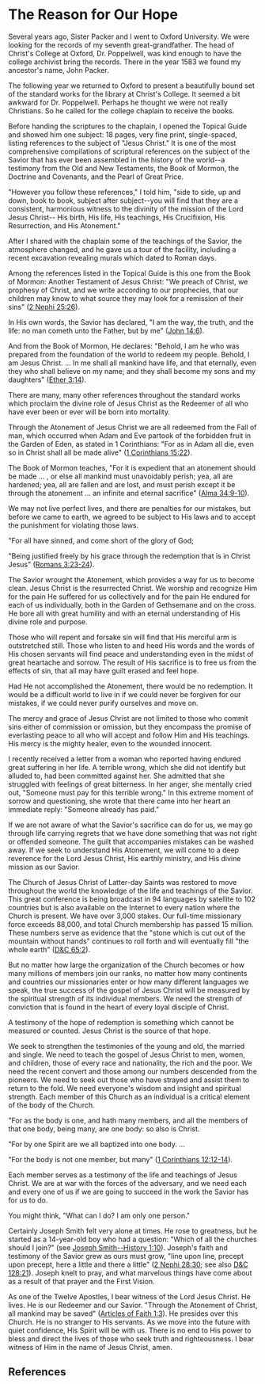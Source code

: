 # The Reason for Our Hope

Several years ago, Sister Packer and I went to Oxford University. We were
looking for the records of my seventh great-grandfather. The head of Christ's
College at Oxford, Dr. Poppelwell, was kind enough to have the college
archivist bring the records. There in the year 1583 we found my ancestor's
name, John Packer.

The following year we returned to Oxford to present a beautifully bound set of
the standard works for the library at Christ's College. It seemed a bit
awkward for Dr. Poppelwell. Perhaps he thought we were not really Christians.
So he called for the college chaplain to receive the books.

Before handing the scriptures to the chaplain, I opened the Topical Guide and
showed him one subject: 18 pages, very fine print, single-spaced, listing
references to the subject of "Jesus Christ." It is one of the most
comprehensive compilations of scriptural references on the subject of the
Savior that has ever been assembled in the history of the world--a testimony
from the Old and New Testaments, the Book of Mormon, the Doctrine and
Covenants, and the Pearl of Great Price.

"However you follow these references," I told him, "side to side, up and down,
book to book, subject after subject--you will find that they are a consistent,
harmonious witness to the divinity of the mission of the Lord Jesus Christ--
His birth, His life, His teachings, His Crucifixion, His Resurrection, and His
Atonement."

After I shared with the chaplain some of the teachings of the Savior, the
atmosphere changed, and he gave us a tour of the facility, including a recent
excavation revealing murals which dated to Roman days.

Among the references listed in the Topical Guide is this one from the Book of
Mormon: Another Testament of Jesus Christ: "We preach of Christ, we prophesy
of Christ, and we write according to our prophecies, that our children may
know to what source they may look for a remission of their sins" ([2 Nephi
25:26](/scriptures/bofm/2-ne/25.26?lang=eng#25)).

In His own words, the Savior has declared, "I am the way, the truth, and the
life: no man cometh unto the Father, but by me" ([John
14:6](/scriptures/nt/john/14.6?lang=eng#5)).

And from the Book of Mormon, He declares: "Behold, I am he who was prepared
from the foundation of the world to redeem my people. Behold, I am Jesus
Christ. ... In me shall all mankind have life, and that eternally, even they who
shall believe on my name; and they shall become my sons and my daughters"
([Ether 3:14](/scriptures/bofm/ether/3.14?lang=eng#13)).

There are many, many other references throughout the standard works which
proclaim the divine role of Jesus Christ as the Redeemer of all who have ever
been or ever will be born into mortality.

Through the Atonement of Jesus Christ we are all redeemed from the Fall of
man, which occurred when Adam and Eve partook of the forbidden fruit in the
Garden of Eden, as stated in 1 Corinthians: "For as in Adam all die, even so
in Christ shall all be made alive" ([1 Corinthians
15:22](/scriptures/nt/1-cor/15.22?lang=eng#21)).

The Book of Mormon teaches, "For it is expedient that an atonement should be
made ... , or else all mankind must unavoidably perish; yea, all are hardened;
yea, all are fallen and are lost, and must perish except it be through the
atonement ... an infinite and eternal sacrifice" ([Alma
34:9-10](/scriptures/bofm/alma/34.9-10?lang=eng#8)).

We may not live perfect lives, and there are penalties for our mistakes, but
before we came to earth, we agreed to be subject to His laws and to accept the
punishment for violating those laws.

"For all have sinned, and come short of the glory of God;

"Being justified freely by his grace through the redemption that is in Christ
Jesus" ([Romans 3:23-24](/scriptures/nt/rom/3.23-24?lang=eng#22)).

The Savior wrought the Atonement, which provides a way for us to become clean.
Jesus Christ is the resurrected Christ. We worship and recognize Him for the
pain He suffered for us collectively and for the pain He endured for each of
us individually, both in the Garden of Gethsemane and on the cross. He bore
all with great humility and with an eternal understanding of His divine role
and purpose.

Those who will repent and forsake sin will find that His merciful arm is
outstretched still. Those who listen to and heed His words and the words of
His chosen servants will find peace and understanding even in the midst of
great heartache and sorrow. The result of His sacrifice is to free us from the
effects of sin, that all may have guilt erased and feel hope.

Had He not accomplished the Atonement, there would be no redemption. It would
be a difficult world to live in if we could never be forgiven for our
mistakes, if we could never purify ourselves and move on.

The mercy and grace of Jesus Christ are not limited to those who commit sins
either of commission or omission, but they encompass the promise of
everlasting peace to all who will accept and follow Him and His teachings. His
mercy is the mighty healer, even to the wounded innocent.

I recently received a letter from a woman who reported having endured great
suffering in her life. A terrible wrong, which she did not identify but
alluded to, had been committed against her. She admitted that she struggled
with feelings of great bitterness. In her anger, she mentally cried out,
"Someone must pay for this terrible wrong." In this extreme moment of sorrow
and questioning, she wrote that there came into her heart an immediate reply:
"Someone already has paid."

If we are not aware of what the Savior's sacrifice can do for us, we may go
through life carrying regrets that we have done something that was not right
or offended someone. The guilt that accompanies mistakes can be washed away.
If we seek to understand His Atonement, we will come to a deep reverence for
the Lord Jesus Christ, His earthly ministry, and His divine mission as our
Savior.

The Church of Jesus Christ of Latter-day Saints was restored to move
throughout the world the knowledge of the life and teachings of the Savior.
This great conference is being broadcast in 94 languages by satellite to 102
countries but is also available on the Internet to every nation where the
Church is present. We have over 3,000 stakes. Our full-time missionary force
exceeds 88,000, and total Church membership has passed 15 million. These
numbers serve as evidence that the "stone which is cut out of the mountain
without hands" continues to roll forth and will eventually fill "the whole
earth" ([D&amp;C 65:2](/scriptures/dc-testament/dc/65.2?lang=eng#1)).

But no matter how large the organization of the Church becomes or how many
millions of members join our ranks, no matter how many continents and
countries our missionaries enter or how many different languages we speak, the
true success of the gospel of Jesus Christ will be measured by the spiritual
strength of its individual members. We need the strength of conviction that is
found in the heart of every loyal disciple of Christ.

A testimony of the hope of redemption is something which cannot be measured or
counted. Jesus Christ is the source of that hope.

We seek to strengthen the testimonies of the young and old, the married and
single. We need to teach the gospel of Jesus Christ to men, women, and
children, those of every race and nationality, the rich and the poor. We need
the recent convert and those among our numbers descended from the pioneers. We
need to seek out those who have strayed and assist them to return to the fold.
We need everyone's wisdom and insight and spiritual strength. Each member of
this Church as an individual is a critical element of the body of the Church.

"For as the body is one, and hath many members, and all the members of that
one body, being many, are one body: so also is Christ.

"For by one Spirit are we all baptized into one body. ...

"For the body is not one member, but many" ([1 Corinthians
12:12-14](/scriptures/nt/1-cor/12.12-14?lang=eng#11)).

Each member serves as a testimony of the life and teachings of Jesus Christ.
We are at war with the forces of the adversary, and we need each and every one
of us if we are going to succeed in the work the Savior has for us to do.

You might think, "What can I do? I am only one person."

Certainly Joseph Smith felt very alone at times. He rose to greatness, but he
started as a 14-year-old boy who had a question: "Which of all the churches
should I join?" (see [Joseph Smith--History
1:10](/scriptures/pgp/js-h/1.10?lang=eng#9)). Joseph's faith and testimony of
the Savior grew as ours must grow, "line upon line, precept upon precept, here
a little and there a little" ([2 Nephi
28:30](/scriptures/bofm/2-ne/28.30?lang=eng#29); see also [D&amp;C
128:21](/scriptures/dc-testament/dc/128.21?lang=eng#20)). Joseph knelt to
pray, and what marvelous things have come about as a result of that prayer and
the First Vision.

As one of the Twelve Apostles, I bear witness of the Lord Jesus Christ. He
lives. He is our Redeemer and our Savior. "Through the Atonement of Christ,
all mankind may be saved" ([Articles of Faith
1:3](/scriptures/pgp/a-of-f/1.3?lang=eng#2)). He presides over this Church. He
is no stranger to His servants. As we move into the future with quiet
confidence, His Spirit will be with us. There is no end to His power to bless
and direct the lives of those who seek truth and righteousness. I bear witness
of Him in the name of Jesus Christ, amen.

## References

